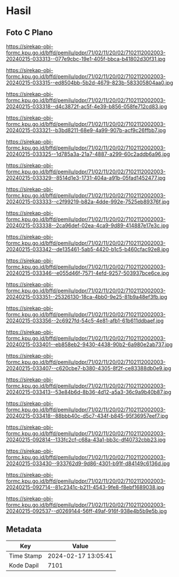 # Hasil

## Foto C Plano

https://sirekap-obj-formc.kpu.go.id/bffd/pemilu/pdpr/71/02/11/20/02/7102112002003-20240215-033313--077e9cbc-19e1-405f-bbca-b41802d30f31.jpg

https://sirekap-obj-formc.kpu.go.id/bffd/pemilu/pdpr/71/02/11/20/02/7102112002003-20240215-033315--ed8504bb-5b2d-4679-823b-583305804aa0.jpg

https://sirekap-obj-formc.kpu.go.id/bffd/pemilu/pdpr/71/02/11/20/02/7102112002003-20240215-033318--d4c3872f-ac5f-4e39-b856-058fe712cd83.jpg

https://sirekap-obj-formc.kpu.go.id/bffd/pemilu/pdpr/71/02/11/20/02/7102112002003-20240215-033321--b3bd8211-68e9-4a99-907b-acf9c26ffbb7.jpg

https://sirekap-obj-formc.kpu.go.id/bffd/pemilu/pdpr/71/02/11/20/02/7102112002003-20240215-033325--1d785a3a-21a7-4887-a299-60c2addb6a96.jpg

https://sirekap-obj-formc.kpu.go.id/bffd/pemilu/pdpr/71/02/11/20/02/7102112002003-20240215-033329--8514d1e3-1731-404a-a91b-05fad1452477.jpg

https://sirekap-obj-formc.kpu.go.id/bffd/pemilu/pdpr/71/02/11/20/02/7102112002003-20240215-033333--c2f99219-b82a-4dde-992e-7525eb89376f.jpg

https://sirekap-obj-formc.kpu.go.id/bffd/pemilu/pdpr/71/02/11/20/02/7102112002003-20240215-033338--2ca96def-02ea-4ca9-9d89-414887e17e3c.jpg

https://sirekap-obj-formc.kpu.go.id/bffd/pemilu/pdpr/71/02/11/20/02/7102112002003-20240215-033342--de135461-5ab5-4420-b1c5-b460cfac92e8.jpg

https://sirekap-obj-formc.kpu.go.id/bffd/pemilu/pdpr/71/02/11/20/02/7102112002003-20240215-033346--e055d46f-7571-4efd-9257-503937bce6ce.jpg

https://sirekap-obj-formc.kpu.go.id/bffd/pemilu/pdpr/71/02/11/20/02/7102112002003-20240215-033351--25326130-18ca-4bb0-9e25-81b9a48ef3fb.jpg

https://sirekap-obj-formc.kpu.go.id/bffd/pemilu/pdpr/71/02/11/20/02/7102112002003-20240215-033356--2c6927fd-54c5-4e81-afb1-61b611ddbaef.jpg

https://sirekap-obj-formc.kpu.go.id/bffd/pemilu/pdpr/71/02/11/20/02/7102112002003-20240215-033401--eb858eb2-9430-4438-90b2-6a980e2ab737.jpg

https://sirekap-obj-formc.kpu.go.id/bffd/pemilu/pdpr/71/02/11/20/02/7102112002003-20240215-033407--c620cbe7-b380-4305-8f2f-ce83388db0e9.jpg

https://sirekap-obj-formc.kpu.go.id/bffd/pemilu/pdpr/71/02/11/20/02/7102112002003-20240215-033413--53e84b6d-8b36-4d12-a5a3-36c9a9b40b87.jpg

https://sirekap-obj-formc.kpu.go.id/bffd/pemilu/pdpr/71/02/11/20/02/7102112002003-20240215-033418--88bbb40c-d5c7-434f-b845-95f36957eef7.jpg

https://sirekap-obj-formc.kpu.go.id/bffd/pemilu/pdpr/71/02/11/20/02/7102112002003-20240215-092814--133fc2cf-c68a-43a1-bb3c-df40732cbb23.jpg

https://sirekap-obj-formc.kpu.go.id/bffd/pemilu/pdpr/71/02/11/20/02/7102112002003-20240215-033430--933762d9-9d86-4301-b91f-d84149c6136d.jpg

https://sirekap-obj-formc.kpu.go.id/bffd/pemilu/pdpr/71/02/11/20/02/7102112002003-20240215-092714--81c2341c-b211-4543-9fe8-f8ebf1689038.jpg

https://sirekap-obj-formc.kpu.go.id/bffd/pemilu/pdpr/71/02/11/20/02/7102112002003-20240215-092537--d0269144-56ff-49af-916f-938e4b5b9e5b.jpg


## Metadata

| Key        | Value               |
| ---------- | ------------------- |
| Time Stamp | 2024-02-17 13:05:41 |
| Kode Dapil | 7101                |



